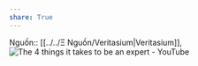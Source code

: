 ```yaml
---
share: True
---
```

Nguồn:: [[../../Ξ Nguồn/Veritasium|Veritasium]], ![The 4 things it takes to be an expert - YouTube](https://www.youtube.com/watch?v=5eW6Eagr9XA)